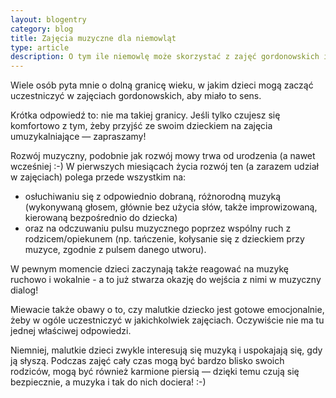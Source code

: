 ```yaml
---
layout: blogentry
category: blog
title: Zajęcia muzyczne dla niemowląt
type: article
description: O tym ile niemowlę może skorzystać z zajęć gordonowskich i kiedy jest za wcześnie.
---
```


Wiele osób pyta mnie o dolną granicę wieku, w jakim dzieci mogą zacząć uczestniczyć w zajęciach gordonowskich, aby miało to sens. 

Krótka odpowiedź to: nie ma takiej granicy. Jeśli tylko czujesz się komfortowo z tym, żeby przyjść ze swoim dzieckiem na zajęcia umuzykalniające &mdash; zapraszamy!

Rozwój muzyczny, podobnie jak rozwój mowy trwa od urodzenia (a nawet wcześniej :-)
W pierwszych miesiącach życia rozwój ten (a zarazem udział w zajęciach) polega przede wszystkim na: 

  * osłuchiwaniu się z odpowiednio dobraną, różnorodną muzyką (wykonywaną głosem, głównie bez użycia słów, także improwizowaną, kierowaną bezpośrednio do dziecka) 
  * oraz na odczuwaniu pulsu muzycznego poprzez wspólny ruch z rodzicem/opiekunem (np. tańczenie, kołysanie się z dzieckiem przy muzyce, zgodnie z pulsem danego utworu).


W pewnym momencie dzieci zaczynają także reagować na muzykę ruchowo i wokalnie - a to już stwarza okazję do wejścia z nimi w muzyczny dialog!

Miewacie także obawy o to, czy malutkie dziecko jest gotowe emocjonalnie, żeby w ogóle uczestniczyć w jakichkolwiek zajęciach. Oczywiście nie ma tu jednej właściwej odpowiedzi.

Niemniej, malutkie dzieci zwykle interesują się muzyką i uspokajają się, gdy ją słyszą. Podczas zajęć cały czas mogą być bardzo blisko swoich rodziców, mogą być również karmione piersią &mdash; dzięki temu czują się bezpiecznie, a muzyka i tak do nich dociera! :-)

